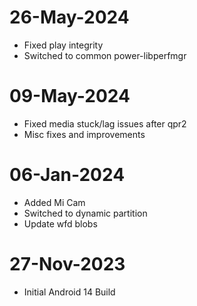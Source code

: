 # 26-May-2024
- Fixed play integrity
- Switched to common power-libperfmgr

# 09-May-2024
- Fixed media stuck/lag issues after qpr2
- Misc fixes and improvements

# 06-Jan-2024
- Added Mi Cam
- Switched to dynamic partition
- Update wfd blobs

# 27-Nov-2023
- Initial Android 14 Build

